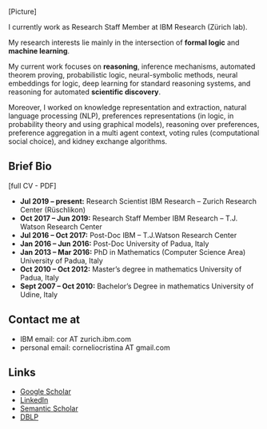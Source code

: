 [Picture] 

I currently work as Research Staff Member at IBM Research (Zürich lab).

My research interests lie mainly in the intersection of **formal logic** and **machine learning**.

My current work focuses on **reasoning**, inference mechanisms, automated theorem proving, probabilistic logic, neural-symbolic methods, neural embeddings for logic, deep learning for standard reasoning systems, and reasoning for automated **scientific discovery**.

Moreover, I worked on knowledge representation and extraction, natural language processing (NLP),  preferences representations (in logic, in probability theory and using graphical models), reasoning over preferences, preference aggregation in a multi agent context, voting rules (computational social choice), and kidney exchange algorithms. 


## Brief Bio 
[full CV - PDF]
* **Jul 2019 – present:**  Research Scientist IBM Research – Zurich Research Center (Rüschlikon)
* **Oct 2017 – Jun 2019:**  Research Staff Member IBM Research – T.J. Watson Research Center
* **Jul 2016 – Oct 2017:** Post-Doc IBM – T.J.Watson Research Center
* **Jan 2016 – Jun 2016:** Post-Doc University of Padua, Italy 
* **Jan 2013 – Mar 2016:** PhD in Mathematics (Computer Science Area) University of Padua, Italy
* **Oct 2010 – Oct 2012:** Master’s degree in mathematics University of Padua, Italy
* **Sept 2007 – Oct 2010:** Bachelor’s Degree in mathematics University of Udine, Italy

## Contact me at
* IBM email: cor AT zurich.ibm.com
* personal email: corneliocristina AT gmail.com

## Links
* [Google Scholar](https://scholar.google.com/citations?user=EP9lmrcAAAAJ&hl=en)
* [LinkedIn](https://www.linkedin.com/in/cristina-cornelio-545a8a36/en-us)
* [Semantic Scholar](https://www.semanticscholar.org/author/Cristina-Cornelio/2470518)
* [DBLP](https://dblp.uni-trier.de/pid/137/3340.html)
